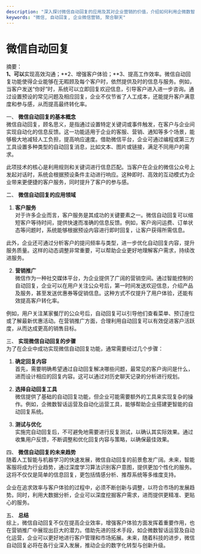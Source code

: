 ```yaml
---
description: "深入探讨微信自动回复的应用及其对企业营销的价值，介绍如何利用企微数智话运营及自动化运营提升获客效率。"
keywords: "微信, 自动回复, 企业微信营销, 聚合聊天"
---
```

# 微信自动回复

摘要：  
**1、可以**实现高效沟通；**2、增强客户体验；**3、提高工作效率。微信自动回复功能使得企业能够在无暇顾及每个客户时，依然提供及时的信息与服务。例如，当客户发送“你好”时，系统可以立即回复欢迎信息，引导客户进入进一步咨询。通过设置预设的常见问题及相应回复，企业不仅节省了人工成本，还能提升客户满意度和参与感，从而提高最终转化率。

一、 **微信自动回复的基本概念**  
微信自动回复，顾名思义，是指通过设置特定关键词或事件触发，在客户与企业间实现自动化的信息反馈。这一功能适用于企业的客服、营销、通知等多个场景，能够极大地减轻人工负担，提高响应速度。借助微信平台，企业可通过编程或第三方工具设置多种类型的自动回复消息，比如文本、图片或链接，满足不同用户的需求。

此项技术的核心是利用规则和关键词进行信息匹配。当客户在企业的微信公众号上发起对话时，系统会根据预设条件主动进行响应。这种即时、高效的互动模式为企业带来更便捷的客户服务，同时提升了客户的参与感。

二、 **微信自动回复的应用领域**  
1. **客户服务**  
对于许多企业而言，客户服务是其成功的关键要素之一。微信自动回复可以缩短客户等待时间，提供快速而准确的信息反馈。例如，客户询问运费、订单状态等问题时，系统能够根据预设内容进行即时回复，让客户获得所需信息。

此外，企业还可通过分析客户的提问频率与类型，进一步优化自动回复内容，提升服务质量。这样的动态调整非常重要，可以帮助企业更好地理解客户需求，持续改进服务。

2. **营销推广**  
微信作为一种社交媒体平台，为企业提供了广阔的营销空间。通过智能控制的自动回复，企业可以在用户关注公众号后，第一时间发送欢迎信息，介绍产品及服务，甚至发送优惠券等促销信息。这种方式不仅提升了用户体验，还能有效提高客户转化率。

例如，用户关注某家餐厅的公众号后，自动回复可以引导他们查看菜单、预订座位或了解最新优惠活动。在营销推广方面，合理利用自动回复可以有效促进客户活跃度，从而达成更高的销售目标。

三、 **实现微信自动回复的步骤**  
为了在企业中成功实现微信自动回复功能，通常需要经过几个步骤：

1. **确定回复内容**  
首先，需要明确希望通过自动回复解决哪些问题，最常见的客户询问是什么，进而设计相应的回复内容。这可以通过对历史聊天记录的分析进行规划。

2. **选择自动回复工具**  
微信提供了基础的自动回复功能，但企业可能需要额外的工具来实现复杂的操作。例如，企微数智话运营及自动化运营工具，能够帮助企业搭建更智能的自动回复系统。

3. **测试与优化**  
实施完自动回复后，不可避免地需要进行反复测试，以确认其实际效果。通过收集用户反馈，不断调整和优化回复内容与策略，以确保最佳效果。

四、 **微信自动回复的未来趋势**  
随着人工智能与机器学习的快速发展，微信自动回复的前景愈发广阔。未来，智能客服将成为行业趋势，通过深度学习算法识别客户意图，提供更加个性化的服务。这将不仅仅是简单的信息回复，更包括情感分析、推荐系统等多维度支持。

企业在追求效率与客户体验的过程中，必须不断创新与调整，以符合市场的发展趋势。同时，利用大数据分析，企业可以深度挖掘客户需求，进而提供更精准、更贴心的服务。

五、 **总结**  
综上，微信自动回复不仅在提高企业效率，增强客户体验方面发挥着重要作用，也在营销推广中展现出巨大的潜力。借助先进的技术手段，如企微数智话运营及自动化运营，企业可以更好地进行客户管理和市场拓展。未来，随着科技的进步，微信自动回复必将在各行业深入发展，推动企业的数字化转型与创新升级。
